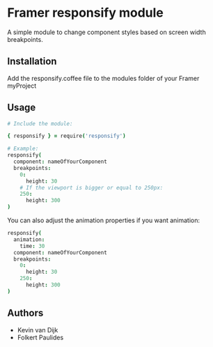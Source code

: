 
# Framer responsify module

A simple module to change component styles based on screen width breakpoints.

## Installation

Add the responsify.coffee file to the modules folder of your Framer myProject

## Usage

```coffeescript
# Include the module:

{ responsify } = require('responsify')

# Example:
responsify(
  component: nameOfYourComponent
  breakpoints:
    0:
      height: 30
    # If the viewport is bigger or equal to 250px:
    250:
      height: 300
)
```

You can also adjust the animation properties if you want animation:

```coffeescript
responsify(
  animation:
    time: 30
  component: nameOfYourComponent
  breakpoints:
    0:
      height: 30
    250:
      height: 300
)
```

## Authors

* Kevin van Dijk
* Folkert Paulides
